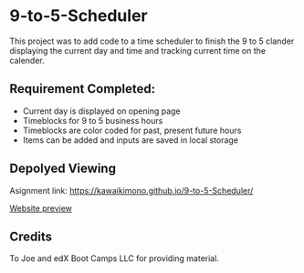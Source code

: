 # 9-to-5-Scheduler


This project was to add code to a time scheduler to finish the 9 to 5 clander displaying the current day and time and tracking current time on the calender.


## Requirement Completed:
- Current day is displayed on opening page
- Timeblocks for 9 to 5 business hours
- Timeblocks are color coded for past, present future hours
- Items can be added and inputs are saved in local storage


## Depolyed Viewing

Asignment link: https://kawaikimono.github.io/9-to-5-Scheduler/

[Website preview](./05-third-party-apis-homework-demo.gif)

## Credits
 To Joe and edX Boot Camps LLC for providing material.

